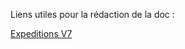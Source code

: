 Liens utiles pour la rédaction de la doc :

[Expeditions V7](https://board.fr.ogame.gameforge.com/index.php?thread/728324-exp%C3%A9dition-v7/)
